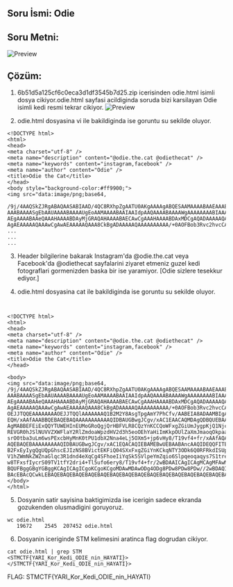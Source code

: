 ## Soru İsmi: Odie

## Soru Metni: 
![Preview](https://github.com/stmctf/stmctf17/blob/master/WEB/odie/odie0.jpeg)


## Çözüm: 
1. 6b51d5a125cf6c0eca3d1df3545b7d25.zip icerisinden odie.html isimli dosya cikiyor.odie.html sayfasi acildiginda soruda bizi karsilayan Odie isimli kedi resmi tekrar cikiyor. 
![Preview](https://github.com/stmctf/stmctf17/blob/master/WEB/odie/odie2.png)

2. odie.html dosyasina vi ile bakildiginda ise goruntu su sekilde oluyor.

```
<!DOCTYPE html>
<html>
<head>
<meta charset="utf-8" />
<meta name="description" content="@odie.the.cat @odiethecat" />
<meta name="keywords" content="instagram,facebook" />
<meta name="author" content="Odie" />
<title>Odie the Cat</title>
</head>
<body style="background-color:#ff9900;">
<img src="data:image/png;base64,

/9j/4AAQSkZJRgABAQAASABIAAD/4QC8RXhpZgAATU0AKgAAAAgABQESAAMAAAABAAEAAAEaAAUA
AAABAAAASgEbAAUAAAABAAAAUgEoAAMAAAABAAIAAIdpAAQAAAABAAAAWgAAAAAAAABIAAAAAQAA
AEgAAAABAAeQAAAHAAAABDAyMjGRAQAHAAAABAECAwCgAAAHAAAABDAxMDCgAQADAAAAAQABAACg
AgAEAAAAAQAAAwCgAwAEAAAAAQAAA8CkBgADAAAAAQAAAAAAAAAA/+0AOFBob3Rvc2hvcCAzLjAA
...
...
...
```

3. Header bilgilerine bakarak Instagram'da @odie.the.cat veya Facebook'da @odiethecat sayfalarini ziyaret etmeniz guzel kedi fotograflari gormenizden baska bir ise yaramiyor. [Odie sizlere tesekkur ediyor.]

4. odie.html dosyasina cat ile bakildiginda ise goruntu su sekilde oluyor.
```


<!DOCTYPE html>
<html>
<head>
<meta charset="utf-8" />
<meta name="description" content="@odie.the.cat @odiethecat" />
<meta name="keywords" content="instagram,facebook" />
<meta name="author" content="Odie" />
<title>Odie the Cat</title>
</head>

<body>
<img src="data:image/png;base64,
/9j/4AAQSkZJRgABAQAASABIAAD/4QC8RXhpZgAATU0AKgAAAAgABQESAAMAAAABAAEAAAEaAAUA
AAABAAAASgEbAAUAAAABAAAAUgEoAAMAAAABAAIAAIdpAAQAAAABAAAAWgAAAAAAAABIAAAAAQAA
AEgAAAABAAeQAAAHAAAABDAyMjGRAQAHAAAABAECAwCgAAAHAAAABDAxMDCgAQADAAAAAQABAACg
AgAEAAAAAQAAAwCgAwAEAAAAAQAAA8CkBgADAAAAAQAAAAAAAAAA/+0AOFBob3Rvc2hvcCAzLjAA
OEJJTQQEAAAAAAAAOEJJTQQlAAAAAAAQ1B2M2Y8AsgTpgAmY7PhCfv/AABEIA8ADAAMBIgACEQED
EQH/xAAfAAABBQEBAQEBAQAAAAAAAAAAAQIDBAUGBwgJCgv/xAC1EAACAQMDAgQDBQUEBAAAAX0B
AgMABBEFEiExQQYTUWEHInEUMoGRoQgjQrHBFVLR8CQzYnKCCQoWFxgZGiUmJygpKjQ1Njc4OTpD
REVGR0hJSlNUVVZXWFlaY2RlZmdoaWpzdHV2d3h5eoOEhYaHiImKkpOUlZaXmJmaoqOkpaanqKmq
srO0tba3uLm6wsPExcbHyMnK0tPU1dbX2Nna4eLj5OXm5+jp6vHy8/T19vf4+fr/xAAfAQADAQEB
AQEBAQEBAAAAAAAAAQIDBAUGBwgJCgv/xAC1EQACAQIEBAMEBwUEBAABAncAAQIDEQQFITEGEkFR
B2FxEyIygQgUQpGhscEJIzNS8BVictEKFiQ04SXxFxgZGiYnKCkqNTY3ODk6Q0RFRkdISUpTVFVW
V1hZWmNkZWZnaGlqc3R1dnd4eXqCg4SFhoeIiYqSk5SVlpeYmZqio6Slpqeoqaqys7S1tre4ubrC
w8TFxsfIycrS09TV1tfY2dri4+Tl5ufo6ery8/T19vf4+fr/2wBDAAICAgICAgMCAgMFAwMDBQYF
BQUFBggGBgYGBggKCAgICAgICgoKCgoKCgoMDAwMDAwODg4ODg8PDw8PDw8PDw//2wBDAQICAgQE
BAcEBAcQCwkLEBAQEBAQEBAQEBAQEBAQEBAQEBAQEBAQEBAQEBAQEBAQEBAQEBAQEBAQEBAQEB">
</body>
</html>
```

5. Dosyanin satir sayisina baktigimizda ise icerigin sadece ekranda gozukenden olusmadigini goruyoruz.
```
wc odie.html 
   19672    2545  207452 odie.html
```

6. Dosyanin iceriginde STM kelimesini aratinca flag dogrudan cikiyor.
```
cat odie.html | grep STM
<STMCTF{YARI_Kor_Kedi_ODIE_nin_HAYATI}></STMCTF{YARI_Kor_Kedi_ODIE_nin_HAYATI}>
```

FLAG: STMCTF{YARI_Kor_Kedi_ODIE_nin_HAYATI}
